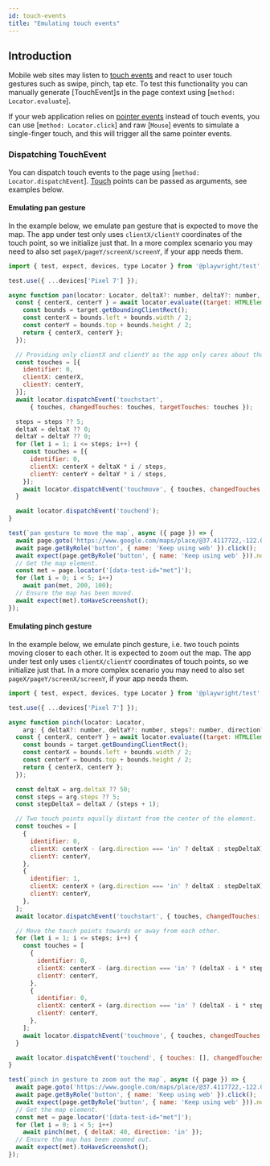 ```yaml
---
id: touch-events
title: "Emulating touch events"
---
```


## Introduction

Mobile web sites may listen to [touch events](https://developer.mozilla.org/en-US/docs/Web/API/Touch_events) and react to user touch gestures such as swipe, pinch, tap etc. To test this functionality you can manually generate [TouchEvent]s in the page context using [`method: Locator.evaluate`].

If your web application relies on [pointer events](https://developer.mozilla.org/en-US/docs/Web/API/Pointer_events) instead of touch events, you can use [`method: Locator.click`] and raw [`Mouse`] events to simulate a single-finger touch, and this will trigger all the same pointer events.

### Dispatching TouchEvent

You can dispatch touch events to the page using [`method: Locator.dispatchEvent`]. [Touch](https://developer.mozilla.org/en-US/docs/Web/API/Touch) points can be passed as arguments, see examples below.

#### Emulating pan gesture

In the example below, we emulate pan gesture that is expected to move the map. The app under test only uses `clientX/clientY` coordinates of the touch point, so we initialize just that. In a more complex scenario you may need to also set `pageX/pageY/screenX/screenY`, if your app needs them.

```js
import { test, expect, devices, type Locator } from '@playwright/test';

test.use({ ...devices['Pixel 7'] });

async function pan(locator: Locator, deltaX?: number, deltaY?: number, steps?: number) {
  const { centerX, centerY } = await locator.evaluate((target: HTMLElement) => {
    const bounds = target.getBoundingClientRect();
    const centerX = bounds.left + bounds.width / 2;
    const centerY = bounds.top + bounds.height / 2;
    return { centerX, centerY };
  });

  // Providing only clientX and clientY as the app only cares about those.
  const touches = [{
    identifier: 0,
    clientX: centerX,
    clientY: centerY,
  }];
  await locator.dispatchEvent('touchstart',
      { touches, changedTouches: touches, targetTouches: touches });

  steps = steps ?? 5;
  deltaX = deltaX ?? 0;
  deltaY = deltaY ?? 0;
  for (let i = 1; i <= steps; i++) {
    const touches = [{
      identifier: 0,
      clientX: centerX + deltaX * i / steps,
      clientY: centerY + deltaY * i / steps,
    }];
    await locator.dispatchEvent('touchmove', { touches, changedTouches: touches, targetTouches: touches });
  }

  await locator.dispatchEvent('touchend');
}

test(`pan gesture to move the map`, async ({ page }) => {
  await page.goto('https://www.google.com/maps/place/@37.4117722,-122.0713234,15z', { waitUntil: 'commit' });
  await page.getByRole('button', { name: 'Keep using web' }).click();
  await expect(page.getByRole('button', { name: 'Keep using web' })).not.toBeVisible();
  // Get the map element.
  const met = page.locator('[data-test-id="met"]');
  for (let i = 0; i < 5; i++)
    await pan(met, 200, 100);
  // Ensure the map has been moved.
  await expect(met).toHaveScreenshot();
});
```

#### Emulating pinch gesture

In the example below, we emulate pinch gesture, i.e. two touch points moving closer to each other. It is expected to zoom out the map. The app under test only uses `clientX/clientY` coordinates of touch points, so we initialize just that. In a more complex scenario you may need to also set `pageX/pageY/screenX/screenY`, if your app needs them.

```js
import { test, expect, devices, type Locator } from '@playwright/test';

test.use({ ...devices['Pixel 7'] });

async function pinch(locator: Locator,
    arg: { deltaX?: number, deltaY?: number, steps?: number, direction?: 'in' | 'out' }) {
  const { centerX, centerY } = await locator.evaluate((target: HTMLElement) => {
    const bounds = target.getBoundingClientRect();
    const centerX = bounds.left + bounds.width / 2;
    const centerY = bounds.top + bounds.height / 2;
    return { centerX, centerY };
  });

  const deltaX = arg.deltaX ?? 50;
  const steps = arg.steps ?? 5;
  const stepDeltaX = deltaX / (steps + 1);

  // Two touch points equally distant from the center of the element.
  const touches = [
    {
      identifier: 0,
      clientX: centerX - (arg.direction === 'in' ? deltaX : stepDeltaX),
      clientY: centerY,
    },
    {
      identifier: 1,
      clientX: centerX + (arg.direction === 'in' ? deltaX : stepDeltaX),
      clientY: centerY,
    },
  ];
  await locator.dispatchEvent('touchstart', { touches, changedTouches: touches, targetTouches: touches });

  // Move the touch points towards or away from each other.
  for (let i = 1; i <= steps; i++) {
    const touches = [
      {
        identifier: 0,
        clientX: centerX - (arg.direction === 'in' ? (deltaX - i * stepDeltaX) : (stepDeltaX * (i + 1))),
        clientY: centerY,
      },
      {
        identifier: 0,
        clientX: centerX + (arg.direction === 'in' ? (deltaX - i * stepDeltaX) : (stepDeltaX * (i + 1))),
        clientY: centerY,
      },
    ];
    await locator.dispatchEvent('touchmove', { touches, changedTouches: touches, targetTouches: touches });
  }

  await locator.dispatchEvent('touchend', { touches: [], changedTouches: [], targetTouches: [] });
}

test(`pinch in gesture to zoom out the map`, async ({ page }) => {
  await page.goto('https://www.google.com/maps/place/@37.4117722,-122.0713234,15z', { waitUntil: 'commit' });
  await page.getByRole('button', { name: 'Keep using web' }).click();
  await expect(page.getByRole('button', { name: 'Keep using web' })).not.toBeVisible();
  // Get the map element.
  const met = page.locator('[data-test-id="met"]');
  for (let i = 0; i < 5; i++)
    await pinch(met, { deltaX: 40, direction: 'in' });
  // Ensure the map has been zoomed out.
  await expect(met).toHaveScreenshot();
});
```
